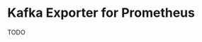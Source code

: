 # Kafka Exporter for Prometheus

<!--
https://github.com/prometheus-community/helm-charts/tree/main/charts/prometheus-kafka-exporter
-->

TODO

